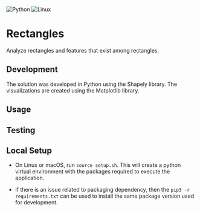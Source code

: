 <p float="left">
   <img alt="Python" src="https://img.shields.io/badge/python-%2314354C.svg?&style=for-the-badge&logo=pythonlogoColor=white"/>
   <img alt="Linux" src="https://img.shields.io/badge/Linux-FCC624?style=for-the-badge&logo=linux&logoColor=black">
</p>

# Rectangles
Analyze rectangles and features that exist among rectangles.

## Development

The solution was developed in Python using the Shapely library. The visualizations are created using the Matplotlib library. 

## Usage

## Testing

## Local Setup

- On Linux or macOS, run `source setup.sh`. This will create a python virtual environment with the packages required to execute the application.

- If there is an issue related to packaging dependency, then the `pip3 -r requirements.txt` can be used to install the same package version used for development.